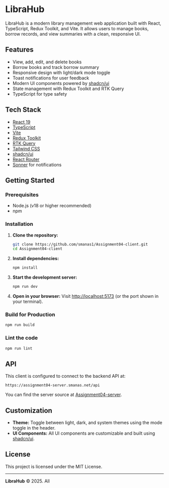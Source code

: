 # LibraHub

LibraHub is a modern library management web application built with React, TypeScript, Redux Toolkit, and Vite. It allows users to manage books, borrow records, and view summaries with a clean, responsive UI.

## Features

- View, add, edit, and delete books
- Borrow books and track borrow summary
- Responsive design with light/dark mode toggle
- Toast notifications for user feedback
- Modern UI components powered by [shadcn/ui](https://ui.shadcn.com/)
- State management with Redux Toolkit and RTK Query
- TypeScript for type safety

## Tech Stack

- [React 19](https://react.dev/)
- [TypeScript](https://www.typescriptlang.org/)
- [Vite](https://vitejs.dev/)
- [Redux Toolkit](https://redux-toolkit.js.org/)
- [RTK Query](https://redux-toolkit.js.org/rtk-query/overview)
- [Tailwind CSS](https://tailwindcss.com/)
- [shadcn/ui](https://ui.shadcn.com/)
- [React Router](https://reactrouter.com/)
- [Sonner](https://sonner.emilkowal.ski/) for notifications

## Getting Started

### Prerequisites

- Node.js (v18 or higher recommended)
- npm

### Installation

1. **Clone the repository:**
   ```sh
   git clone https://github.com/smanas1/Assignment04-client.git
   cd Assignment04-client
   ```

2. **Install dependencies:**
   ```sh
   npm install
   ```

3. **Start the development server:**
   ```sh
   npm run dev
   ```

4. **Open in your browser:**
   Visit [http://localhost:5173](http://localhost:5173) (or the port shown in your terminal).

### Build for Production

```sh
npm run build
```

### Lint the code

```sh
npm run lint
```

## API

This client is configured to connect to the backend API at:

```
https://assignment04-server.smanas.net/api
```

You can find the server source at [Assignment04-server](https://github.com/smanas1/Assignment04-server).

## Customization

- **Theme:** Toggle between light, dark, and system themes using the mode toggle in the header.
- **UI Components:** All UI components are customizable and built using [shadcn/ui](https://ui.shadcn.com/).

## License

This project is licensed under the MIT License.

---

**LibraHub** &copy; 2025. All
